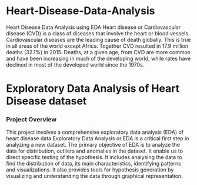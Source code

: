 # Heart-Disease-Data-Analysis
Heart Disease Data Analysis using EDA 
Heart disease or Cardiovascular disease (CVD) is a class of diseases that involve the heart or blood vessels. Cardiovascular diseases are the leading cause of death globally. This is true in all areas of the world except Africa. Together CVD resulted in 17.9 million deaths (32.1%) in 2015. Deaths, at a given age, from CVD are more common and have been increasing in much of the developing world, while rates have declined in most of the developed world since the 1970s.

# Exploratory Data Analysis of Heart Disease dataset
 ### Project Overview
 This project involves a comprehensive exploratory data analysis (EDA) of heart disease data.Exploratory Data Analysis or EDA is a critical first step in analyzing a new dataset. The primary objective of EDA is to analyze the data for distribution, outliers and anomalies in the dataset. It enable us to direct specific testing of the hypothesis. It includes analysing the data to find the distribution of data, its main characteristics, identifying patterns and visualizations. It also provides tools for hypothesis generation by visualizing and understanding the data through graphical representation.
